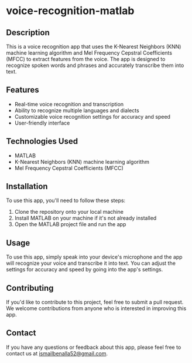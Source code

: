 # voice-recognition-matlab

## Description

This is a voice recognition app that uses the K-Nearest Neighbors (KNN) machine learning algorithm and Mel Frequency Cepstral Coefficients (MFCC) to extract features from the voice. The app is designed to recognize spoken words and phrases and accurately transcribe them into text.

## Features

- Real-time voice recognition and transcription
- Ability to recognize multiple languages and dialects
- Customizable voice recognition settings for accuracy and speed
- User-friendly interface

## Technologies Used

- MATLAB
- K-Nearest Neighbors (KNN) machine learning algorithm
- Mel Frequency Cepstral Coefficients (MFCC)

## Installation

To use this app, you'll need to follow these steps:

1. Clone the repository onto your local machine
2. Install MATLAB on your machine if it's not already installed
3. Open the MATLAB project file and run the app

## Usage

To use this app, simply speak into your device's microphone and the app will recognize your voice and transcribe it into text. You can adjust the settings for accuracy and speed by going into the app's settings.

## Contributing

If you'd like to contribute to this project, feel free to submit a pull request. We welcome contributions from anyone who is interested in improving this app.

## Contact

If you have any questions or feedback about this app, please feel free to contact us at ismailbenalla52@gmail.com.
